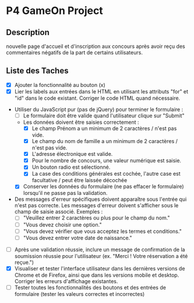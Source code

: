 ﻿# P4 GameOn Project
## Description
nouvelle page d'accueil et d'inscription aux concours après avoir reçu des commentaires négatifs de la part de certains utilisateurs.

## Liste des Taches
- [x]  Ajouter la fonctionnalité au bouton (x)
- [x]  Lier les labels aux entrées dans le HTML en utilisant les attributs "for" et "id" dans le code existant. Corriger le code HTML quand nécessaire.
- Utiliser du JavaScript pur (pas de jQuery) pour terminer le formulaire :
	- [ ] Le formulaire doit être valide quand l'utilisateur clique sur "Submit"
	- Les données doivent être saisies correctement :
		- [x] Le champ Prénom a un minimum de 2 caractères / n'est pas vide.
		- [x] Le champ du nom de famille a un minimum de 2 caractères / n'est pas vide.   
		- [x] L'adresse électronique est valide.  
		- [x] Pour le nombre de concours, une valeur numérique est saisie.  
		- [x] Un bouton radio est sélectionné.  
		- [x] La case des conditions générales est cochée, l'autre case est facultative / peut être laissée décochée
	- [x] Conserver les données du formulaire (ne pas effacer le formulaire) lorsqu'il ne passe pas la validation.
- Des messages d'erreur spécifiques doivent apparaître sous l'entrée qui n'est pas correcte. Les messages d'erreur doivent s'afficher sous le champ de saisie associé. Exemples :
	- [ ] "Veuillez entrer 2 caractères ou plus pour le champ du nom."
	- [ ] "Vous devez choisir une option."
	- [ ] "Vous devez vérifier que vous acceptez les termes et conditions."
	- [ ] "Vous devez entrer votre date de naissance."
- [ ] Après une validation réussie, inclure un message de confirmation de la soumission réussie pour l'utilisateur (ex. "Merci ! Votre réservation a été reçue.")
- [x] Visualiser et tester l'interface utilisateur dans les dernières versions de Chrome et de Firefox, ainsi que dans les versions mobile et desktop. Corriger les erreurs d'affichage existantes.
- [ ] Tester toutes les fonctionnalités des boutons et des entrées de formulaire (tester les valeurs correctes et incorrectes)
